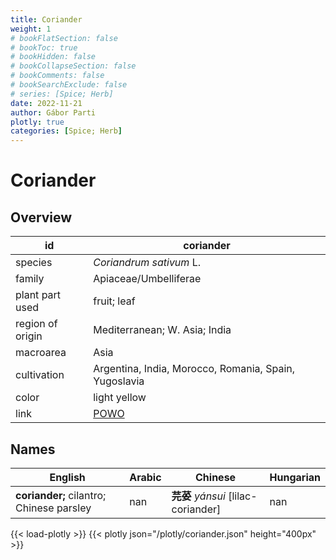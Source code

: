 ```yaml
---
title: Coriander
weight: 1
# bookFlatSection: false
# bookToc: true
# bookHidden: false
# bookCollapseSection: false
# bookComments: false
# bookSearchExclude: false
# series: [Spice; Herb]
date: 2022-11-21
author: Gábor Parti
plotly: true
categories: [Spice; Herb]
---
```


# Coriander

## Overview

|       id       |                      coriander                      |
|----------------|-----------------------------------------------------|
|     species    |               *Coriandrum sativum* L.               |
|     family     |                Apiaceae/Umbelliferae                |
| plant part used|                     fruit; leaf                     |
|region of origin|            Mediterranean; W. Asia; India            |
|    macroarea   |                         Asia                        |
|   cultivation  |Argentina, India, Morocco, Romania, Spain, Yugoslavia|
|      color     |                     light yellow                    |
|      link      | [POWO](https://powo.science.kew.org/taxon/840760-1) |

 ## Names
|                 English                |Arabic|              Chinese             |Hungarian|
|----------------------------------------|------|----------------------------------|---------|
|**coriander;** cilantro; Chinese parsley|  nan |**芫荽** *yán​sui* [lilac-coriander]|   nan   |

{{< load-plotly >}}
{{< plotly json="/plotly/coriander.json" height="400px" >}}